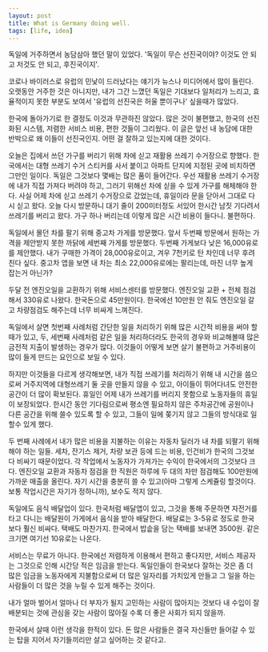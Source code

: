 ```yaml
---
layout: post
title: What is Germany doing well.
tags: [life, idea]
---
```

독일에 거주하면서 농담삼아 했던 말이 있었다. '독일이 무슨 선진국이야? 이것도 안 되고 저것도 안 되고, 후진국이지'.

코로나 바이러스로 유럽의 민낯이 드러났다는 얘기가 뉴스나 미디어에서 많이 들린다. 오랫동안 거주한 것은 아니지만, 내가 그간 느꼈던 독일은 기대보다 일처리가 느리고, 효율적이지 못한 부분도 보여서 '유럽의 선진국은 허울 뿐이구나' 싶을때가 많았다.

한국에 돌아가기로 한 결정도 이것과 무관하진 않았다. 많은 것이 불편했고, 한국의 선진화된 시스템, 저렴한 서비스 비용, 편한 것들이 그리웠다. 이 글은 앞선 내 농담에 대한 반박으로 왜 이들이 선진국인지. 어떤 걸 잘하고 있는지에 대한 것이다.

오늘은 집에서 쓰던 가구를 버리기 위해 차에 싣고 재활용 쓰레기 수거장으로 향했다. 한국에서는 대형 쓰레기 수거 스티커를 사서 붙이고 아파트 단지에 지정된 곳에 비치하면 그만인 일이다. 독일은 그것보다 몇배는 많은 품이 들어간다. 우선 재활용 쓰레기 수거장에 내가 직접 가져다 버려야 하고, 그러기 위해선 차에 싣을 수 있게 가구를 해체해야 한다. 사실 어제 차에 싣고 쓰레기 수거장으로 갔었는데, 휴일이라 문을 닫아서 그대로 다시 싣고 왔다. 오늘 다시 방문하니 대기 줄이 200미터정도 서있어 한시간 남짓 기다려서 쓰레기를 버리고 왔다. 가구 하나 버리는데 이렇게 많은 시간 비용이 들다니. 불편하다.

독일에서 몰던 차를 팔기 위해 중고차 가게를 방문했다. 앞서 두번째 방문에서 원하는 가격을 제안받지 못한 까닭에 세번째 가게를 방문했다. 두번째 가게보다 낮은 16,000유로를 제안했다. 내가 구매한 가격이 28,000유로이고, 겨우 7천키로 탄 차인데 너무 후려친다 싶다. 중고차 앱을 보면 내 차는 최소 22,000유로에는 팔리는데, 마진 너무 높게 잡는거 아닌가?

두달 전 엔진오일을 교환하기 위해 서비스센터를 방문했다. 엔진오일 교환 + 전체 점검해서 330유로 나왔다. 한국돈으로 45만원이다. 한국에선 10만원 안 줘도 엔진오일 갈고 차량점검도 해주는데 너무 비싸게 느껴진다.

독일에서 살면 첫번째 사례처럼 간단한 일을 처리하기 위해 많은 시간적 비용을 써야 할 때가 있고, 두, 세번째 사례처럼 같은 일을 처리하더라도 한국의 경우와 비교해볼때 많은 금전적 지출이 발생하는 경우가 많다. 이것들이 어떻게 보면 살기 불편하고 거주비용이 많이 들게 만드는 요인으로 보일 수 있다.

하지만 이것들을 다르게 생각해보면, 내가 직접 쓰레기를 처리하기 위해 내 시간을 씀으로써 거주지역에 대형쓰레기 둘 곳을 만들지 않을 수 있고, 아이들이 뛰어다녀도 안전한 공간이 더 많이 확보된다. 휴일인 어제 내가 쓰레기를 버리지 못함으로 노동자들의 휴일이 보장되었다. 한시간 동안 기다림으로써 평소엔 필요하지 않은 주차공간에 공원이나 다른 공간을 위해 쓸수 있도록 할 수 있고, 그들이 일에 쫒기지 않고 그들의 방식대로 일할수 있게 했다.

두 번째 사례에서 내가 많은 비용을 지불하는 이유는 자동차 딜러가 내 차를 되팔기 위해 해야 하는 일들. 세차, 잔기스 제거, 차량 보관 등에 드는 비용, 인건비가 한국의 그것보다 비싸기 때문이었다. 각 작업에서 노동자가 가져가는 수익이 한국에서의 그것보다 크다. 엔진오일 교환과 자동차 점검을 한 직원은 하루에 두 대의 차만 점검해도 100만원에 가까운 매출을 올린다. 자기 시간을 충분히 쓸 수 있고(아마 그렇게 스케쥴링 할것이다. 보통 작업시간은 자기가 정하니까), 보수도 적지 않다.

독일에도 음식 배달업이 있다. 한국처럼 배달앱이 있고, 그것을 통해 주문하면 자전거를 타고 다니는 배달원이 가게에서 음식을 받아 배달한다. 배달료는 3-5유로 정도로 한국보다 훨신 비싸다. 택배도 마찬가지. 한국에서 밥솥을 담는 택배를 보내면 3500원. 같은 크기면 여기선 10유로는 나온다.

서비스는 무료가 아니다. 한국에선 저렴하게 이용해서 편하고 좋다지만, 서비스 제공자는 그것으로 인해 시간당 적은 임금을 받는다. 독일인들이 한국보다 잘하는 것은 좀 더 많은 임금을 노동자에게 지불함으로써 더 많은 일자리를 가치있게 만들고 그 일을 하는 사람들이 더 많은 것을 누릴 수 있게 해주는 것이다.

내가 얼마 벌어서 얼마나 더 부자가 될지 고민하는 사람이 많아지는 것보다 내 수입이 잘 배분되는 것에 관심을 갖는 사람이 많아질 수록 더 좋은 사회가 되지 않을까.

한국에서 살때 이런 생각을 한적이 있다. 돈 많은 사람들은 결국 자신들만 들어갈 수 있는 탑을 지어서 자기들끼리만 살고 싶어하는 것 같다고.

